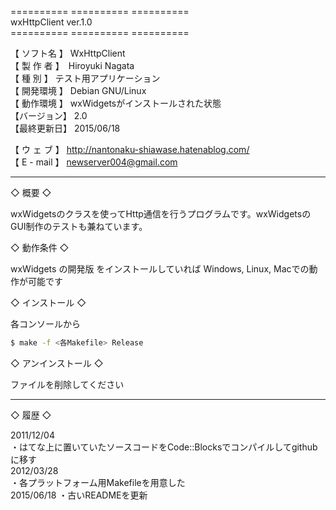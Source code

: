 ========== ========== ==========  
  wxHttpClient  ver.1.0  
========== ========== ==========  
  
【 ソフト名 】	WxHttpClient  
【 製 作 者 】　Hiroyuki Nagata  
【  種  別  】  テスト用アプリケーション  
【 開発環境 】  Debian GNU/Linux  
【 動作環境 】  wxWidgetsがインストールされた状態  
【バージョン】	2.0  
【最終更新日】	2015/06/18  
  
【 ウ ェ ブ 】	http://nantonaku-shiawase.hatenablog.com/  
【 E - mail 】  newserver004@gmail.com  
  
---------- ----------  
◇ 概要 ◇  
  
wxWidgetsのクラスを使ってHttp通信を行うプログラムです。wxWidgetsのGUI制作のテストも兼ねています。  
  
◇ 動作条件 ◇  
  
wxWidgets の開発版 をインストールしていれば Windows, Linux, Macでの動作が可能です  
  
◇ インストール ◇  
  
各コンソールから  
```sh
$ make -f <各Makefile> Release  
```

◇ アンインストール ◇  
  
ファイルを削除してください  
  
----------  
  
◇ 履歴 ◇  
  
2011/12/04  
・はてな上に置いていたソースコードをCode::Blocksでコンパイルしてgithubに移す  
2012/03/28  
・各プラットフォーム用Makefileを用意した  
2015/06/18
・古いREADMEを更新
